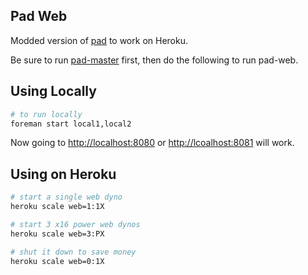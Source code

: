 ## Pad Web

Modded version of [pad](https://github.com/jdhenke/pad) to work on Heroku.

Be sure to run [pad-master](https://github.com/jdhenke/pad-master) first, then do the following to run pad-web.

## Using Locally

```bash
# to run locally
foreman start local1,local2
```

Now going to [http://localhost:8080](http://localhost:8080) or [http://lcoalhost:8081](http://lcoalhost:8081) will work.

## Using on Heroku

```bash
# start a single web dyno
heroku scale web=1:1X

# start 3 x16 power web dynos
heroku scale web=3:PX

# shut it down to save money
heroku scale web=0:1X
```
